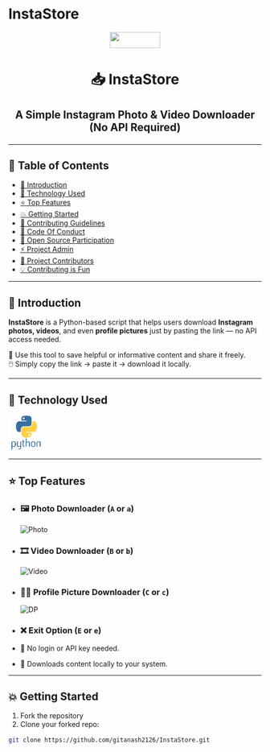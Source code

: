 # InstaStore
<p align="center">
  <img src="https://user-images.githubusercontent.com/73993775/142762615-39e07bb5-0cec-4f3e-a687-cecdbbc1c531.gif" height="32px" width="100px">
</p>

# <p align="center">📥 InstaStore</p>
## <p align="center">A Simple Instagram Photo & Video Downloader (No API Required)</p>

---

## 🧾 Table of Contents

- [📌 Introduction](#introduction)
- [🚀 Technology Used](#technology-used)
- [⭐ Top Features](#top-features)
- [💥 Getting Started](#getting-started)
- [📑 Contributing Guidelines](#contributing-guidelines)
- [📑 Code Of Conduct](#code-of-conduct)
- [🎯 Open Source Participation](#open-source-programs)
- [⚡ Project Admin](#project-admin)
- [👥 Project Contributors](#project-contributors)
- [💡 Contributing is Fun](#contributing-is-fun)

---

## 📌 Introduction

**InstaStore** is a Python-based script that helps users download **Instagram photos, videos**, and even **profile pictures** just by pasting the link — no API access needed.

🧠 Use this tool to save helpful or informative content and share it freely.  
🖱️ Simply copy the link → paste it → download it locally.

---

## 🚀 Technology Used

<p>
  <img src="https://raw.githubusercontent.com/devicons/devicon/master/icons/python/python-original-wordmark.svg" alt="Python" width="70" height="70"/>
</p>

---

## ⭐ Top Features

- ### 🖼️ Photo Downloader (`A` or `a`)
  ![Photo](https://user-images.githubusercontent.com/73993775/142864010-d7d2048c-4ea8-4efb-8759-993c847bf110.gif)

- ### 🎞️ Video Downloader (`B` or `b`)
  ![Video](https://user-images.githubusercontent.com/73993775/142864128-6177e11a-2a03-49bb-bd9b-3b16dff9da66.gif)

- ### 🧑‍🦱 Profile Picture Downloader (`C` or `c`)
  ![DP](https://user-images.githubusercontent.com/73993775/142864206-d329f63b-e644-41a1-b4aa-b02c6372f39a.gif)

- ### ❌ Exit Option (`E` or `e`)
- 🚫 No login or API key needed.
- 📁 Downloads content locally to your system.

---

## 💥 Getting Started

1. Fork the repository
2. Clone your forked repo:

```bash
git clone https://github.com/gitanash2126/InstaStore.git
